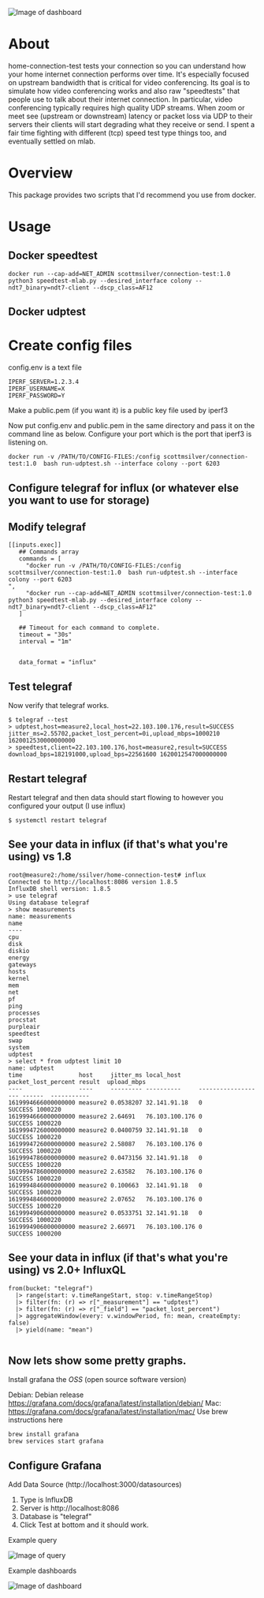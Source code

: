 ![Image of dashboard](https://github.com/scottmsilver/home-connection-test/blob/master/dashboard_example.png)

# About

home-connection-test tests your connection so you can understand how your home internet connection performs over time. It's especially focused on upstream bandwidth that is critical for video conferencing. Its goal is to simulate how video conferencing works and also raw "speedtests" that people use to talk about their internet connection. In particular, video conferencing typically requires high quality UDP streams. When zoom or meet see (upstream or downstream) latency or packet loss via UDP to their servers their clients will start degrading what they receive or send. I spent a fair time fighting with different (tcp) speed test type things too, and eventually settled on mlab.

# Overview

This package provides two scripts that I'd recommend you use from docker.

# Usage

## Docker speedtest

```
docker run --cap-add=NET_ADMIN scottmsilver/connection-test:1.0 python3 speedtest-mlab.py --desired_interface colony --ndt7_binary=ndt7-client --dscp_class=AF12
```

## Docker udptest

# Create config files

config.env is a text file

```
IPERF_SERVER=1.2.3.4
IPERF_USERNAME=X
IPERF_PASSWORD=Y
```

Make a public.pem (if you want it) is a public key file used by iperf3

Now put config.env and public.pem in the same directory and pass it on the command line as below.
Configure your port which is the port that iperf3 is listening on.

```
docker run -v /PATH/TO/CONFIG-FILES:/config scottmsilver/connection-test:1.0  bash run-udptest.sh --interface colony --port 6203
```


## Configure telegraf for influx (or whatever else you want to use for storage)

## Modify telegraf 

```
[[inputs.exec]]
   ## Commands array
   commands = [
     "docker run -v /PATH/TO/CONFIG-FILES:/config scottmsilver/connection-test:1.0  bash run-udptest.sh --interface colony --port 6203
",
     "docker run --cap-add=NET_ADMIN scottmsilver/connection-test:1.0 python3 speedtest-mlab.py --desired_interface colony --ndt7_binary=ndt7-client --dscp_class=AF12"
   ]

   ## Timeout for each command to complete.
   timeout = "30s"
   interval = "1m"


   data_format = "influx"
```

## Test telegraf

Now verify that telegraf works. 

```
$ telegraf --test
> udptest,host=measure2,local_host=22.103.100.176,result=SUCCESS jitter_ms=2.55702,packet_lost_percent=0i,upload_mbps=1000210 1620012530000000000
> speedtest,client=22.103.100.176,host=measure2,result=SUCCESS download_bps=182191000,upload_bps=22561600 1620012547000000000
```

## Restart telegraf

Restart telegraf and then data should start flowing to however you configured your output (I use influx)

```
$ systemctl restart telegraf
```

## See your data in influx (if that's what you're using) vs 1.8

```
root@measure2:/home/ssilver/home-connection-test# influx
Connected to http://localhost:8086 version 1.8.5
InfluxDB shell version: 1.8.5
> use telegraf
Using database telegraf
> show measurements
name: measurements
name
----
cpu
disk
diskio
energy
gateways
hosts
kernel
mem
net
pf
ping
processes
procstat
purpleair
speedtest
swap
system
udptest
> select * from udptest limit 10
name: udptest
time                host     jitter_ms local_host     packet_lost_percent result  upload_mbps
----                ----     --------- ----------     ------------------- ------  -----------
1619994666000000000 measure2 0.0538207 32.141.91.18   0                   SUCCESS 1000220
1619994666000000000 measure2 2.64691   76.103.100.176 0                   SUCCESS 1000220
1619994726000000000 measure2 0.0400759 32.141.91.18   0                   SUCCESS 1000220
1619994726000000000 measure2 2.58087   76.103.100.176 0                   SUCCESS 1000220
1619994786000000000 measure2 0.0473156 32.141.91.18   0                   SUCCESS 1000220
1619994786000000000 measure2 2.63582   76.103.100.176 0                   SUCCESS 1000220
1619994846000000000 measure2 0.100663  32.141.91.18   0                   SUCCESS 1000220
1619994846000000000 measure2 2.07652   76.103.100.176 0                   SUCCESS 1000220
1619994906000000000 measure2 0.0533751 32.141.91.18   0                   SUCCESS 1000220
1619994906000000000 measure2 2.66971   76.103.100.176 0                   SUCCESS 1000200
```

## See your data in influx (if that's what you're using) vs 2.0+ InfluxQL

```
from(bucket: "telegraf")
  |> range(start: v.timeRangeStart, stop: v.timeRangeStop)
  |> filter(fn: (r) => r["_measurement"] == "udptest")
  |> filter(fn: (r) => r["_field"] == "packet_lost_percent")
  |> aggregateWindow(every: v.windowPeriod, fn: mean, createEmpty: false)
  |> yield(name: "mean")
  
```

## Now lets show some pretty graphs.

Install grafana the *OSS* (open source software version)

Debian: Debian release https://grafana.com/docs/grafana/latest/installation/debian/
Mac: https://grafana.com/docs/grafana/latest/installation/mac/
Use brew instructions here

```
brew install grafana
brew services start grafana
```

## Configure Grafana

Add Data Source (http://localhost:3000/datasources)

1. Type is InfluxDB
2. Server is http://localhost:8086
3. Database is "telegraf"
4. Click Test at bottom and it should work.

Example query

![Image of query](https://github.com/scottmsilver/home-connection-test/blob/master/query.png)

Example dashboards

![Image of dashboard](https://github.com/scottmsilver/home-connection-test/blob/master/dashboard_example.png)




